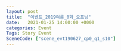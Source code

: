 ```yaml
---
layout: post
title:  "이벤트_2019여름_0화_오프닝"
date:   2021-01-25 14:00:00 +0000
categories: Event
Tags: Story Event
SceneCode: ["scene_evt190627_cp0_q1_s10"]
---
```

